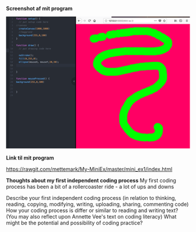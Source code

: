 **Screenshot af mit program**

![ScreenShot](https://github.com/mettemark/My-MiniEx/blob/master/mini_ex1/Screenshot%20MiniEx1.jpg)

**Link til mit program**

https://rawgit.com/mettemark/My-MiniEx/master/mini_ex1/index.html

**Thoughts about my first independent coding process**
My first coding process has been a bit of a rollercoaster ride - a lot of ups and downs

Describe your first independent coding process (in relation to thinking, reading, copying, modifying, writing, uploading, sharing, commenting code)
How your coding process is differ or similar to reading and writing text? (You may also reflect upon Annette Vee's text on coding literacy)
What might be the potential and possibility of coding practice?
